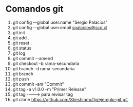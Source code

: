 # Comandos git

1. git config --global user.name "Sergio Palacios"
2. git config --global user.email spalacios@scd.cl
3. git init
4. git add .
5. git reset .
6. git status
7. git log
8. git commit --amend
9. git checkout -b rama-secundaria
10. git branch -d rama-secundaria
11. git branch
12. git push
13. git commit -am "Commit"
14. git tag -a v1.0.0 -m "Primer Release"
15. git tag ----> para revisar tag
15. git clone https://github.com/Sheshinmcfly/ejemplo-git.git